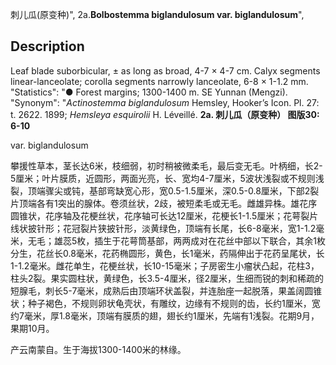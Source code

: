 刺儿瓜(原变种)",
2a.**Bolbostemma biglandulosum var. biglandulosum**",

## Description
Leaf blade suborbicular, ± as long as broad, 4-7 × 4-7 cm. Calyx segments linear-lanceolate; corolla segments narrowly lanceolate, 6-8 × 1-1.2 mm.
  "Statistics": "● Forest margins; 1300-1400 m. SE Yunnan (Mengzi).
  "Synonym": "*Actinostemma biglandulosum* Hemsley, Hooker’s Icon. Pl. 27: t. 2622. 1899; *Hemsleya esquirolii* H. Léveillé.
**2a. 刺儿瓜（原变种） 图版30: 6-10**

var. biglandulosum

攀援性草本，茎长达6米，枝细弱，初时稍被微柔毛，最后变无毛。叶柄细，长2-5厘米；叶片膜质，近圆形，两面光亮，长、宽均4-7厘米，5波状浅裂或不规则浅裂，顶端骤尖或钝，基部弯缺宽心形，宽0.5-1.5厘米，深0.5-0.8厘米，下部2裂片顶端各有1突出的腺体。卷须丝状，2歧，被短柔毛或无毛。雌雄异株。雄花序圆锥状，花序轴及花梗丝状，花序轴可长达12厘米，花梗长1-1.5厘米；花萼裂片线状披针形；花冠裂片狭披针形，淡黄绿色，顶端有长尾，长6-8毫米，宽1-1.2毫米，无毛；雄蕊5枚，插生于花萼筒基部，两两成对在花丝中部以下联合，其余1枚分生，花丝长0.8毫米，花药椭圆形，黄色，长1毫米，药隔伸出于花药呈尾状，长1-1.2毫米。雌花单生，花梗丝状，长10-15毫米；子房密生小瘤状凸起，花柱3，柱头2裂。果实圆柱状，黄绿色，长3.5-4厘米，径2厘米，生细而锐的刺和稀疏的短腺毛，刺长5-7毫米，成熟后由顶端环状盖裂，并连胎座一起脱落，果盖阔圆锥状；种子褐色，不规则卵状龟壳状，有雕纹，边缘有不规则的齿，长约1厘米，宽约7毫米，厚1.8毫米，顶端有膜质的翅，翅长约1厘米，先端有1浅裂。花期9月，果期10月。

产云南蒙自。生于海拔1300-1400米的林缘。
